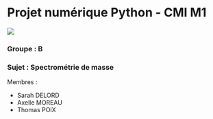 # Projet numérique Python - CMI M1

![](https://upload.wikimedia.org/wikipedia/commons/thumb/f/f8/Python_logo_and_wordmark.svg/1200px-Python_logo_and_wordmark.svg.png)

### Groupe : B
### Sujet : Spectrométrie de masse
Membres :
- Sarah DELORD
- Axelle MOREAU
- Thomas POIX
